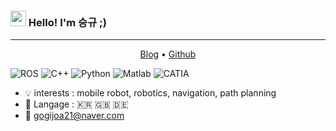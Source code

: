 ### <img src="https://media.giphy.com/media/hvRJCLFzcasrR4ia7z/giphy.gif" width="25px"> Hello! I'm 승규 ;)
---
<p align = "center">
  <a href ="https://velog.io/@ilovesogogi">Blog</a> • 
  <a href = "https://github.com/ilovesogogi">Github</a>
</p>

<img alt="ROS" src = "https://img.shields.io/badge/ROS-22314E.svg?&style=for-the-badge&logo=ROS&logoColor=white"/></a>
<img alt ="C++" src = "https://img.shields.io/badge/C++-00599C?.svg?style=for-the-badge&logo=C%2B%2B&logoColor=white"/></a>
<img alt ="Python" src = "https://img.shields.io/badge/Python-3776AB.svg?&style=for-the-badge&logo=Python&logoColor=white"/></a>
<img alt = "Matlab" src = "https://img.shields.io/badge/-Matlab-green"/> <img alt = "CATIA" src = "https://img.shields.io/badge/-CATIA-blue"/>

- 💡 interests  : mobile robot, robotics, navigation, path planning
- 💬 Langage :  🇰🇷 :uk: :de:
- :email: gogijoa21@naver.com
<!--
**ilovesogogi/ilovesogogi** is a ✨ _special_ ✨ repository because its `README.md` (this file) appears on your GitHub profile.

Here are some ideas to get you started:

- 🔭 I’m currently working on ...
- 🌱 I’m currently learning ...
- 👯 I’m looking to collaborate on ...
- 🤔 I’m looking for help with ...
- 💬 Ask me about ...
- 📫 How to reach me: ...
- 😄 Pronouns: ...
- ⚡ Fun fact: ...
-->
